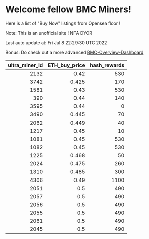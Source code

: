 # Welcome fellow BMC Miners!
Here is a list of "Buy Now" listings from Opensea floor !

Note: This is an unofficial site ! NFA DYOR

Last auto update at: Fri Jul  8 22:29:30 UTC 2022

Bonus: Do check out a more advanced [BMC-Overview-Dashboard](https://dune.com/defifunk/BMC-Overview-Dashboard)


|   ultra_miner_id |   ETH_buy_price |   hash_rewards |
|-----------------:|----------------:|---------------:|
|             2132 |           0.42  |            530 |
|             3742 |           0.425 |            170 |
|             1581 |           0.43  |            530 |
|              390 |           0.44  |            140 |
|             3595 |           0.44  |              0 |
|             3490 |           0.445 |             70 |
|             2062 |           0.449 |             40 |
|             1217 |           0.45  |             10 |
|             1081 |           0.45  |            530 |
|             1082 |           0.45  |            530 |
|             1225 |           0.468 |             50 |
|             2024 |           0.475 |            260 |
|             1310 |           0.485 |            300 |
|             4306 |           0.49  |           1100 |
|             2051 |           0.5   |            490 |
|             2057 |           0.5   |            490 |
|             2056 |           0.5   |            490 |
|             2055 |           0.5   |            490 |
|             2061 |           0.5   |            490 |
|             2045 |           0.5   |            490 |